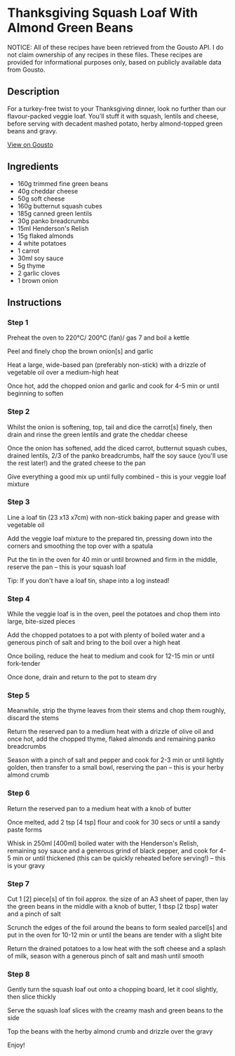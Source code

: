 # Thanksgiving Squash Loaf With Almond Green Beans

NOTICE: All of these recipes have been retrieved from the Gousto API. I do not claim ownership of any recipes in these files. These recipes are provided for informational purposes only, based on publicly available data from Gousto.

## Description

For a turkey-free twist to your Thanksgiving dinner, look no further than our flavour-packed veggie loaf. You'll stuff it with squash, lentils and cheese, before serving with decadent mashed potato, herby almond-topped green beans and gravy.

[View on Gousto](https://www.gousto.co.uk/recipes/cookbook/thanksgiving-squash-loaf-with-almond-green-beans)

## Ingredients

- 160g trimmed fine green beans
- 40g cheddar cheese
- 50g soft cheese
- 160g butternut squash cubes
- 185g canned green lentils
- 30g panko breadcrumbs
- 15ml Henderson's Relish 
- 15g flaked almonds
- 4 white potatoes
- 1 carrot
- 30ml soy sauce
- 5g thyme
- 2 garlic cloves
- 1 brown onion

## Instructions


### Step 1

Preheat the oven to 220°C/ 200°C (fan)/ gas 7 and boil a kettle

Peel and finely chop the brown onion<span class="text-danger">[s] </span>and garlic

Heat a large, wide-based pan (preferably non-stick) with a drizzle of vegetable oil over a medium-high heat

Once hot, add the chopped onion and garlic and cook for 4-5 min or until beginning to soften


### Step 2

Whilst the onion is softening, top, tail and dice the carrot<span class="text-danger">[s]</span> finely, then drain and rinse the green lentils and grate the cheddar cheese

Once the onion has softened, add the diced carrot, butternut squash cubes, drained lentils, 2/3 of the panko breadcrumbs, half the soy sauce (you'll use the rest later!) and the grated cheese to the pan

Give everything a good mix up until fully combined – this is your veggie loaf mixture


### Step 3

Line a loaf tin (23 x13 x7cm) with non-stick baking paper and grease with vegetable oil

Add the veggie loaf mixture to the prepared tin, pressing down into the corners and smoothing the top over with a spatula

Put the tin in the oven for 40 min or until browned and firm in the middle, reserve the pan – this is your squash loaf

Tip: If you don't have a loaf tin, shape into a log instead!


### Step 4

While the veggie loaf is in the oven, peel the potatoes and chop them into large, bite-sized pieces

Add the chopped potatoes to a pot with plenty of boiled water and a generous pinch of salt and bring to the boil over a high heat

Once boiling, reduce the heat to medium and cook for 12-15 min or until fork-tender

Once done, drain and return to the pot to steam dry


### Step 5

Meanwhile, strip the thyme leaves from their stems and chop them roughly, discard the stems

Return the reserved pan to a medium heat with a drizzle of olive oil and once hot, add the chopped thyme, flaked almonds and remaining panko breadcrumbs

Season with a pinch of salt and pepper and cook for 2-3 min or until lightly golden, then transfer to a small bowl, reserving the pan – this is your herby almond crumb


### Step 6

Return the reserved pan to a medium heat with a knob of butter

Once melted, add 2 tsp <span class="text-danger">[4 tsp]</span> flour and cook for 30 secs or until a sandy paste forms

Whisk in 250ml<span class="text-danger"> [400ml] </span>boiled water with the Henderson's Relish, remaining soy sauce and a generous grind of black pepper, and cook for 4-5 min or until thickened (this can be quickly reheated before serving!) – this is your gravy


### Step 7

Cut 1 <span class="text-danger">[2]</span> piece<span class="text-danger">[s]</span> of tin foil approx. the size of an A3 sheet of paper, then lay the green beans in the middle with a knob of butter, 1 tbsp <span class="text-danger">[2 tbsp] </span>water and a pinch of salt

Scrunch the edges of the foil around the beans to form sealed parcel<span class="text-danger">[s]</span> and put in the oven for 10-12 min or until the beans are tender with a slight bite

Return the drained potatoes to a low heat with the soft cheese and a splash of milk, season with a generous pinch of salt and mash until smooth

### Step 8

Gently turn the squash loaf out onto a chopping board, let it cool slightly, then slice thickly

Serve the squash loaf slices with the creamy mash and green beans to the side

Top the beans with the herby almond crumb and drizzle over the gravy

Enjoy!

